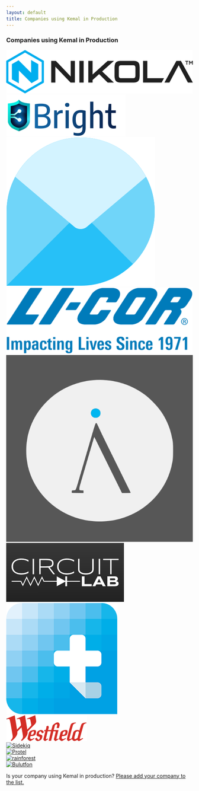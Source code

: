 ```yaml
---
layout: default
title: Companies using Kemal in Production
---
```


<h3> Companies using Kemal in Production </h3>

<div class="container">
  <div class="Block">
    <div class="Block_content">
      <div class="companies">
        <div><a href="https://nikolamotor.com/" target="_blank"><img src="/img/nikola_motor.png" alt="Nikola Motor"></a></div>
        <div><a href="https://brightsec.com/" target="_blank"><img src="/img/bright_sec.png" alt="Bright Security"></a></div>
        <div><a href="https://www.pingly.com/" target="_blank"><img src="/img/pingly.png" alt="Pingly"></a></div>
        <div><a href="https://www.licor.com/" target="_blank"><img src="/img/licor.png" alt="Licor Bioscience"></a></div>
        <div><a href="https://invidious.io/" target="_blank"><img src="/img/invidious.png" alt="Invidious"></a></div>
        <div><a href="https://www.circuitlab.com/" target="_blank"><img src="/img/circuitlab.png" alt="Circuitlab Security"></a></div>
        <div><a href="https://www.translucent.dk/" target="_blank"><img src="/img/translucent.png" alt="Translucent"></a></div>
        <div><a href="https://www.westfield.com/" target="_blank"><img src="/img/westfield.png" alt="Westfield"></a></div>
        <div><a href="https://github.com/mperham/sidekiq.cr" target="_blank"><img src="/img/sidekiq.png" alt="Sidekiq"></a></div>
        <div><a href="http://www.protel.com.tr/en" target="_blank"><img src="/img/protel.jpg" alt="Protel"></a></div>
        <div><a href="https://www.rainforestqa.com/" target="_blank"><img src="/img/rainforest.png" alt="rainforest"></a></div>
        <div><a href="https://www.bulutfon.com/" target="_blank"><img src="/img/bulutfon.png" alt="Bulutfon"></a></div>
      </div>
    </div>
  </div>
</div>


<div class="container">
  <div class="Block">
    <div class="Block_content">
      <p>Is your company using Kemal in production? <a href="https://github.com/kemalcr/kemal/wiki/Companies-using-Kemal-in-Production/_edit">Please add your company to the list.</a></p>
    </div>
  </div>
</div>
